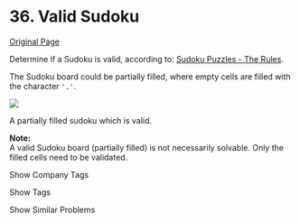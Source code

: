 # 36. Valid Sudoku

[Original Page](https://leetcode.com/problems/valid-sudoku/)

Determine if a Sudoku is valid, according to: [Sudoku Puzzles - The Rules](http://sudoku.com.au/TheRules.aspx).

The Sudoku board could be partially filled, where empty cells are filled with the character `'.'`.

![](http://upload.wikimedia.org/wikipedia/commons/thumb/f/ff/Sudoku-by-L2G-20050714.svg/250px-Sudoku-by-L2G-20050714.svg.png)  

A partially filled sudoku which is valid.

**Note:**  
A valid Sudoku board (partially filled) is not necessarily solvable. Only the filled cells need to be validated.

<div>

<div id="company_tags" class="btn btn-xs btn-warning">Show Company Tags</div>

<span class="hidebutton" style="display: none;">[Snapchat](/company/snapchat/) [Uber](/company/uber/) [Apple](/company/apple/)</span></div>

<div>

<div id="tags" class="btn btn-xs btn-warning">Show Tags</div>

<span class="hidebutton" style="display: none;">[Hash Table](/tag/hash-table/)</span></div>

<div>

<div id="similar" class="btn btn-xs btn-warning">Show Similar Problems</div>

<span class="hidebutton" style="display: none;">[(H) Sudoku Solver](/problems/sudoku-solver/)</span></div>